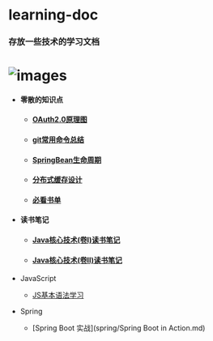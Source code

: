 # learning-doc

### 存放一些技术的学习文档

![images](https://github.com/PrinceFeng/learning-doc/blob/master/images/佛.jpg)
====

* #### 零散的知识点

  * #### [OAuth2.0原理图](OAuth2.0理解.md)

  * #### [git常用命令总结](git常用命令总结.txt)

  * #### [SpringBean生命周期](SpringBean生命周期.md)

  * #### [分布式缓存设计](分布式缓存设计.md)

  * #### [必看书单](书单.md)

* #### 读书笔记

  * #### [Java核心技术(卷I)读书笔记](Java核心技术(卷I)读书笔记.md)

  * #### [Java核心技术(卷II)读书笔记](java核心技术(卷II)读书笔记.md)

* JavaScript 

  * [JS基本语法学习](js/javascript.md)

* Spring

  * [Spring Boot 实战](spring/Spring Boot in Action.md)







